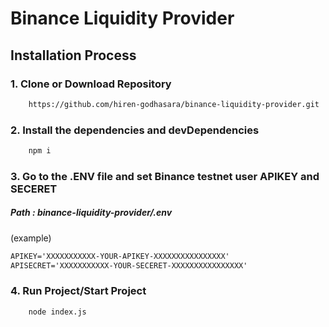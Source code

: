 # Binance Liquidity Provider

## Installation Process

### 1. Clone or Download Repository
```html
    https://github.com/hiren-godhasara/binance-liquidity-provider.git
```
### 2. Install the dependencies and devDependencies
```html
    npm i
```
### 3. Go to the  .ENV file and set Binance testnet user APIKEY and SECERET 
##### Path :  binance-liquidity-provider/.env
(example)
```html
APIKEY='XXXXXXXXXXX-YOUR-APIKEY-XXXXXXXXXXXXXXXX'
APISECRET='XXXXXXXXXXX-YOUR-SECERET-XXXXXXXXXXXXXXXX'
```
### 4. Run Project/Start Project  
```html
    node index.js
```

